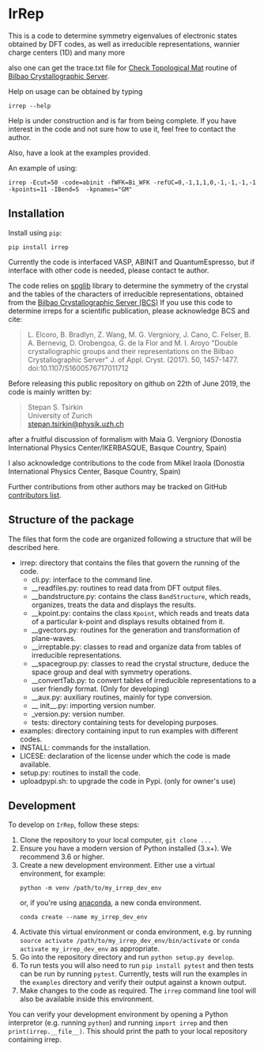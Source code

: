 # IrRep

This is a code to determine symmetry eigenvalues of electronic states obtained by DFT codes, as well as irreducible representations, 
wannier charge centers (1D) and many more

also one can get the trace.txt file for [Check Topological Mat](http://www.cryst.ehu.es/cgi-bin/cryst/programs/topological.pl) routine 
of [Bilbao Crystallographic Server](https://www.cryst.ehu.es).

Help on usage can be obtained by typing

```
irrep --help
```

Help is under construction and is far from being complete. If you have interest in the code and not sure how to use it, 
feel free to contact the author.

Also, have a look at the examples provided.

An example of using: 

```
irrep -Ecut=50 -code=abinit -fWFK=Bi_WFK -refUC=0,-1,1,1,0,-1,-1,-1,-1  -kpoints=11 -IBend=5  -kpnames="GM"
```


## Installation

Install using `pip`:

```
pip install irrep
```

Currently the code is interfaced VASP, ABINIT and QuantumEspresso, but if interface with other code is needed, please contact te author.

The code relies on [spglib](https://github.com/atztogo/spglib) library to determine the symmetry of the crystal
and the tables of the characters of irreducible representations, obtained from the [Bilbao Crystallographic Server (BCS)](http://www.cryst.ehu.es/)
If you use this code to determine irreps for a scientific publication, please acknowledge BCS and
cite:

> L. Elcoro, B. Bradlyn, Z. Wang, M. G. Vergniory, J. Cano, C. Felser, B. A. Bernevig, D. Orobengoa, G. de la Flor and M. I. Aroyo
"Double crystallographic groups and their representations on the Bilbao Crystallographic Server"
J. of Appl. Cryst. (2017). 50, 1457-1477. doi:10.1107/S1600576717011712

Before releasing this public repository on github on 22th of June 2019, 
the code is mainly written by:

> Stepan S. Tsirkin   
> University of Zurich  
> stepan.tsirkin@physik.uzh.ch  

after a fruitful discussion of formalism with Maia G. Vergniory (Donostia International Physics Center/IKERBASQUE, Basque Country, Spain) 

I also acknowledge contributions to the code from Mikel Iraola (Donostia International Physics Center, Basque Country, Spain) 

Further contributions from other authors may be tracked on GitHub [contributors list](https://github.com/stepan-tsirkin/irrep/graphs/contributors). 


## Structure of the package

The files that form the code are organized following a structure that will be described here.

- irrep: directory that contains the files that govern the running of the code.
  - cli.py: interface to the command line.
  - __readfiles.py: routines to read data from DFT output files.
  - __bandstructure.py: contains the class `BandStructure`, which reads, organizes, treats the data and displays the results.
  - __kpoint.py: contains the class `Kpoint`, which reads and treats data of a particular k-point and displays results obtained from it.
  - __gvectors.py: routines for the generation and transformation of plane-waves.
  - __irreptable.py: classes to read and organize data from tables of irreducible representations.
  - __spacegroup.py: classes to read the crystal structure, deduce the space group and deal with symmetry operations.
  - __convertTab.py: to convert tables of irreducible representations to a user friendly format. (Only for developing)
  - __aux.py: auxiliary routines, mainly for type conversion.
  - __ init__.py: importing version number.
  - _version.py: version number.
  - tests: directory containing tests for developing purposes.
- examples: directory containing input to run examples with different codes.
- INSTALL: commands for the installation.
- LICESE: declaration of the license under which the code is made available.
- setup.py: routines to install the code.
- uploadpypi.sh: to upgrade the code in Pypi. (only for owner's use)

## Development

To develop on `IrRep`, follow these steps:

1. Clone the repository to your local computer, `git clone ...`
2. Ensure you have a modern version of Python installed (3.x+). We recommend 3.6 or higher.
3. Create a new development environment. Either use a virtual environment, for example:
   ```
   python -m venv /path/to/my_irrep_dev_env
   ```
   or, if you're using [anaconda](), a new conda environment.
   ```
   conda create --name my_irrep_dev_env
   ```
4. Activate this virtual environment or conda environment, e.g. by running 
   `source activate /path/to/my_irrep_dev_env/bin/activate` or 
   `conda activate my_irrep_dev_env` as appropriate.
5. Go into the repository directory and run `python setup.py develop`.
6. To run tests you will also need to run `pip install pytest` and then 
   tests can be run by running `pytest`. Currently, tests will run the 
   examples in the `examples` directory and verify their output against a 
   known output.
7. Make changes to the code as required. The `irrep` command line tool 
   will also be available inside this environment.

You can verify your development environment by opening a Python interpretor 
(e.g. running `python`) and running `import irrep` and then `print(irrep.__file__)`.
This should print the path to your local repository containing irrep.
